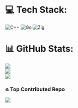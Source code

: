 # 💻 Tech Stack:
![C++](https://img.shields.io/badge/c++-%2300599C.svg?style=for-the-badge&logo=c%2B%2B&logoColor=white) ![Go](https://img.shields.io/badge/go-%2300ADD8.svg?style=for-the-badge&logo=go&logoColor=white) ![Zig](https://img.shields.io/badge/Zig-%23F7A41D.svg?style=for-the-badge&logo=zig&logoColor=white)
# 📊 GitHub Stats:
![](https://github-readme-stats.vercel.app/api?username=bencewokk&theme=transparent&hide_border=true&include_all_commits=false&count_private=false)<br/>
![](https://github-readme-streak-stats.herokuapp.com/?user=bencewokk&theme=transparent&hide_border=true)<br/>
![](https://github-readme-stats.vercel.app/api/top-langs/?username=bencewokk&theme=transparent&hide_border=true&include_all_commits=false&count_private=false&layout=compact)

### 🔝 Top Contributed Repo
![](https://github-contributor-stats.vercel.app/api?username=bencewokk&limit=5&theme=dark&combine_all_yearly_contributions=true)

<!-- Proudly created with GPRM ( https://gprm.itsvg.in ) -->
